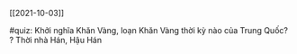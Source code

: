 
[[2021-10-03]]

#quiz: Khởi nghĩa Khăn Vàng, loạn Khăn Vàng thời kỳ nào của Trung Quốc?
?
Thời nhà Hán, Hậu Hán
<!--SR:!2021-10-07,4,270-->

